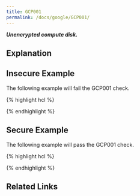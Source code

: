 ```yaml
---
title: GCP001
permalink: /docs/google/GCP001/
---
```


***Unencrypted compute disk.***

## Explanation





## Insecure Example

The following example will fail the GCP001 check.

{% highlight hcl %}



{% endhighlight %}

## Secure Example

The following example will pass the GCP001 check.

{% highlight hcl %}



{% endhighlight %}

## Related Links


